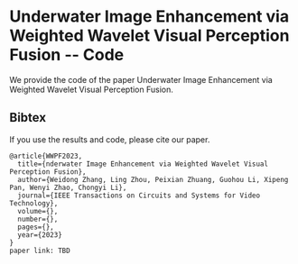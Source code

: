 # Underwater Image Enhancement via Weighted Wavelet Visual Perception Fusion -- Code

We provide the code of the paper Underwater Image Enhancement via Weighted Wavelet Visual Perception Fusion. 

## Bibtex
If you use the results and code, please cite our paper.
```
@article{WWPF2023,
  title={nderwater Image Enhancement via Weighted Wavelet Visual Perception Fusion},
  author={Weidong Zhang, Ling Zhou, Peixian Zhuang, Guohou Li, Xipeng Pan, Wenyi Zhao, Chongyi Li},
  journal={IEEE Transactions on Circuits and Systems for Video Technology},
  volume={},
  number={},
  pages={},
  year={2023}
}
paper link: TBD

